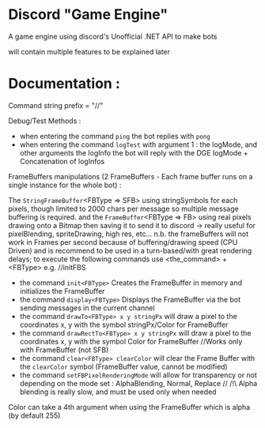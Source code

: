 # Discord "Game Engine"
A game engine using discord's Unofficial .NET API to make bots

will contain multiple features to be explained later

# Documentation :
Command string prefix = "//"

Debug/Test Methods :
- when entering the command `ping` the bot replies with `pong`
- when entering the command `logTest` with argument 1 : the logMode, and other arguments the logInfo the bot will reply with the DGE logMode + Concatenation of logInfos

FrameBuffers manipulations (2 FrameBuffers - Each frame buffer runs on a single instance for the whole bot) :

The `StringFrameBuffer`<FBType => SFB> using stringSymbols for each pixels, though limited to 2000 chars per message so multiple message buffering is required.
and the `FrameBuffer`<FBType => FB> using real pixels drawing onto a Bitmap then saving it to send it to discord -> really useful for pixelBlending, spriteDrawing, high res, etc... n.b. the frameBuffers will not work in Frames per second because of buffering/drawing speed (CPU Driven) and is recommend to be used in a turn-based/with great rendering delays;
to execute the following commands use <the_command> + <FBType\> e.g. //initFBS
- the command `init<FBType>` Creates the FrameBuffer in memory and initializes the FrameBuffer
- the command `display<FBType>` Displays the FrameBuffer via the bot sending messages in the current channel
- the command `drawTo<FBType> x y stringPx` will draw a pixel to the coordinates x, y with the symbol stringPx/Color for FrameBuffer
- the command `drawRectTo<FBType> x y stringPx` will draw a pixel to the coordinates x, y with the symbol Color for FrameBuffer //Works only with FrameBuffer (not SFB)
- the command `clear<FBType> clearColor` will clear the Frame Buffer with the `clearColor` symbol (FrameBuffer value, cannot be modified)
- the command `setFBPixelRenderingMode` will allow for transparency or not depending on the mode set : AlphaBlending, Normal, Replace // /!\ Alpha blending is really slow, and must be used only when needed

Color can take a 4th argument when using the FrameBuffer which is alpha (by default 255)
